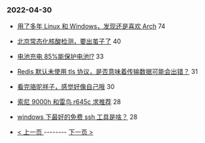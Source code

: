 ### 2022-04-30 
- [用了多年 Linux 和 Windows，发现还是喜欢 Arch](https://www.v2ex.com/t/850164) 74
- [北京常态化核酸检测，要出茧子了](https://www.v2ex.com/t/850183) 40
- [电池充电 85%能保护电池!?](https://www.v2ex.com/t/850189) 33
- [Redis 默认未使用 tls 协议，是否意味着传输数据可能会出错？](https://www.v2ex.com/t/850179) 31
- [看完骆驼祥子，感觉好像自己哦](https://www.v2ex.com/t/850169) 30
- [索尼 9000h 和雷鸟 r645c 求推荐](https://www.v2ex.com/t/850182) 28
- [windows 下最好的免费 ssh 工具是啥？](https://www.v2ex.com/t/850220) 28 

- [ < 上一页 ](https://github.com/able8/v2ex-hot-record/blob/master/2022-04-29.md) -------- [ 下一页 > ](https://github.com/able8/v2ex-hot-record/blob/master/2022-05-01.md)